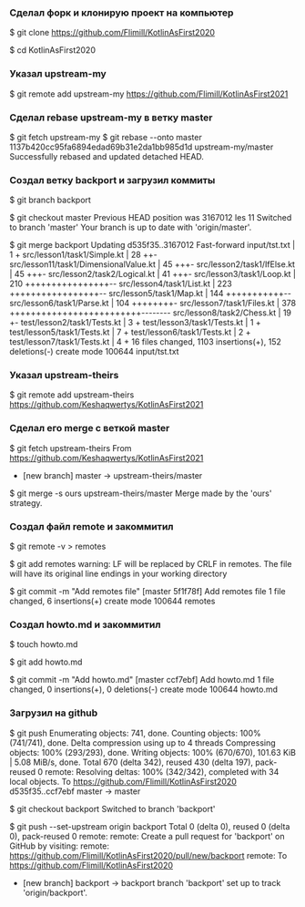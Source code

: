 ### Сделал форк и клонирую проект на компьютер
$ git clone https://github.com/Flimill/KotlinAsFirst2020

$ cd KotlinAsFirst2020
### Указал upstream-my
$ git remote add upstream-my https://github.com/Flimill/KotlinAsFirst2021


### Сделал rebase upstream-my в ветку master
$ git fetch upstream-my
$ git rebase --onto master 1137b420cc95fa6894edad69b31e2da1bb985d1d upstream-my/master
Successfully rebased and updated detached HEAD.

### Создал ветку backport и загрузил коммиты

$ git branch backport

$ git checkout master
Previous HEAD position was 3167012 les 11
Switched to branch 'master'
Your branch is up to date with 'origin/master'.

$ git merge backport
Updating d535f35..3167012
Fast-forward
 input/tst.txt                          |   1 +
 src/lesson1/task1/Simple.kt            |  28 ++-
 src/lesson11/task1/DimensionalValue.kt |  45 +++-
 src/lesson2/task1/IfElse.kt            |  45 +++-
 src/lesson2/task2/Logical.kt           |  41 +++-
 src/lesson3/task1/Loop.kt              | 210 ++++++++++++++++--
 src/lesson4/task1/List.kt              | 223 +++++++++++++++++--
 src/lesson5/task1/Map.kt               | 144 +++++++++++--
 src/lesson6/task1/Parse.kt             | 104 ++++++++-
 src/lesson7/task1/Files.kt             | 378 +++++++++++++++++++++++++--------
 src/lesson8/task2/Chess.kt             |  19 +-
 test/lesson2/task1/Tests.kt            |   3 +
 test/lesson3/task1/Tests.kt            |   1 +
 test/lesson5/task1/Tests.kt            |   7 +
 test/lesson6/task1/Tests.kt            |   2 +
 test/lesson7/task1/Tests.kt            |   4 +
 16 files changed, 1103 insertions(+), 152 deletions(-)
 create mode 100644 input/tst.txt

### Указал upstream-theirs
$ git remote add upstream-theirs https://github.com/Keshaqwertys/KotlinAsFirst2021

### Сделал его merge с веткой master
$ git fetch upstream-theirs
From https://github.com/Keshaqwertys/KotlinAsFirst2021
 * [new branch]      master     -> upstream-theirs/master

$ git merge -s ours upstream-theirs/master
Merge made by the 'ours' strategy.

### Создал файл remote и закоммитил
$ git remote -v > remotes


$ git add remotes
warning: LF will be replaced by CRLF in remotes.
The file will have its original line endings in your working directory


$ git commit -m "Add remotes file"
[master 5f1f78f] Add remotes file
 1 file changed, 6 insertions(+)
 create mode 100644 remotes

### Создал howto.md и закоммитил
$ touch howto.md


$ git add howto.md


$ git commit -m "Add howto.md"
[master ccf7ebf] Add howto.md
 1 file changed, 0 insertions(+), 0 deletions(-)
 create mode 100644 howto.md

### Загрузил на github
$ git push
Enumerating objects: 741, done.
Counting objects: 100% (741/741), done.
Delta compression using up to 4 threads
Compressing objects: 100% (293/293), done.
Writing objects: 100% (670/670), 101.63 KiB | 5.08 MiB/s, done.
Total 670 (delta 342), reused 430 (delta 197), pack-reused 0
remote: Resolving deltas: 100% (342/342), completed with 34 local objects.
To https://github.com/Flimill/KotlinAsFirst2020
   d535f35..ccf7ebf  master -> master


$ git checkout backport
Switched to branch 'backport'


$ git push --set-upstream origin backport
Total 0 (delta 0), reused 0 (delta 0), pack-reused 0
remote:
remote: Create a pull request for 'backport' on GitHub by visiting:
remote:      https://github.com/Flimill/KotlinAsFirst2020/pull/new/backport
remote:
To https://github.com/Flimill/KotlinAsFirst2020
 * [new branch]      backport -> backport
branch 'backport' set up to track 'origin/backport'.

